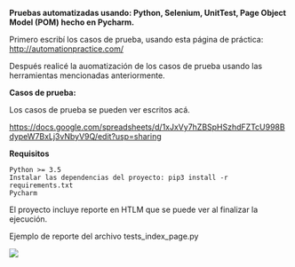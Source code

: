 **Pruebas automatizadas usando: Python, Selenium, UnitTest, Page Object Model (POM) hecho en Pycharm.**

Primero escribí los casos de prueba, usando esta página de práctica: http://automationpractice.com/

Después realicé la auomatización de los casos de prueba usando las herramientas mencionadas anteriormente.

**Casos de prueba:**

Los casos de prueba se pueden ver escritos acá. 

https://docs.google.com/spreadsheets/d/1xJxVy7hZBSpHSzhdFZTcU998BdypeW7BxLj3vNbyV9Q/edit?usp=sharing


**Requisitos**

    Python >= 3.5
    Instalar las dependencias del proyecto: pip3 install -r requirements.txt
    Pycharm
  
El proyecto incluye reporte en HTLM que se puede ver al finalizar la ejecución.

Ejemplo de reporte del archivo tests_index_page.py


<a href="https://subefotos.com/ver/?efd0a4f506774897a57f4fc64d4d5c2eo.png" target="_blank"><img src="http://thumbs.subefotos.com/efd0a4f506774897a57f4fc64d4d5c2eo.jpg" /></a>
